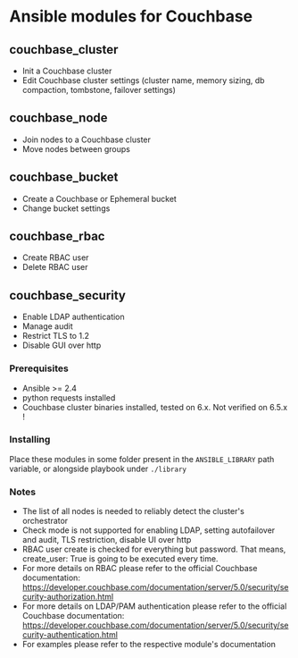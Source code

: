 # Ansible modules for Couchbase

## couchbase_cluster

* Init a Couchbase cluster
* Edit Couchbase cluster settings (cluster name, memory sizing, db compaction, tombstone, failover settings)

## couchbase_node
* Join nodes to a Couchbase cluster
* Move nodes between groups

## couchbase_bucket
* Create a Couchbase or Ephemeral bucket
* Change bucket settings

## couchbase_rbac
* Create RBAC user
* Delete RBAC user

## couchbase_security
* Enable LDAP authentication
* Manage audit
* Restrict TLS to 1.2
* Disable GUI over http

### Prerequisites
* Ansible >= 2.4
* python requests installed
* Couchbase cluster binaries installed, tested on 6.x. Not verified on 6.5.x !

### Installing
Place these modules in some folder present in the `ANSIBLE_LIBRARY` path variable, or alongside playbook under `./library`

### Notes
* The list of all nodes is needed to reliably detect the cluster's orchestrator
* Check mode is not supported for enabling LDAP, setting autofailover and audit, TLS restriction, disable UI over http
* RBAC user create is checked for everything but password. That means, create_user: True is going to be executed every time.
* For more details on RBAC please refer to the official Couchbase documentation:
  https://developer.couchbase.com/documentation/server/5.0/security/security-authorization.html
* For more details on LDAP/PAM authentication please refer to the official Couchbase documentation: 
  https://developer.couchbase.com/documentation/server/5.0/security/security-authentication.html
* For examples please refer to the respective module's documentation

